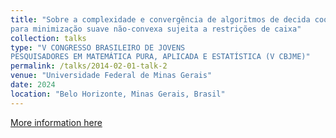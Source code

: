 ```yaml
---
title: "Sobre a complexidade e convergência de algoritmos de decida coordenadas de alta ordem
para minimização suave não-convexa sujeita a restrições de caixa"
collection: talks
type: "V CONGRESSO BRASILEIRO DE JOVENS
PESQUISADORES EM MATEMÁTICA PURA, APLICADA E ESTATÍSTICA (V CBJME)"
permalink: /talks/2014-02-01-talk-2
venue: "Universidade Federal de Minas Gerais"
date: 2024
location: "Belo Horizonte, Minas Gerais, Brasil"
---
```


[More information here](https://sites.google.com/view/jovensufmg2024/p%C3%A1gina-inicial)

